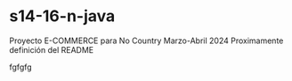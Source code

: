 # s14-16-n-java 
Proyecto E-COMMERCE para No Country Marzo-Abril 2024
Proximamente definición del README

fgfgfg
